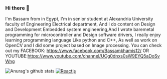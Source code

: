 ### Hi there 👋

I'm Bassam from in Egypt, I'm in senior student at Alexandria University faculty of Engineering Electrical department, And I do content on Design and Development Embedded system engineering,And I wrote baremetal programming for microcontroller and Design software drivers, I really enjoy learning programming language Like python and C++, As well as work on OpenCV and I did some project based on Image processing. You can check out my FACEBOOK: https://www.facebook.com/Bassamkhamis12/ OR YOUTUBE:https://www.youtube.com/channel/UCg0dnxs0sW9EYQ5aDoSvWng 



![Anurag's github stats](https://github-readme-stats.vercel.app/api?username=bassamkhamis)
[![Reactjs](https://github-readme-stats.vercel.app/api/pin/?username=bassamkhamis&repo=react&show_owner=true)](https://github.com/facebook/react)

